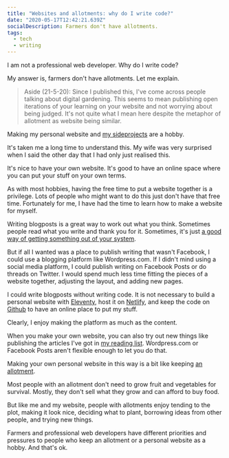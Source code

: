 ```yaml
---
title: "Websites and allotments: why do I write code?"
date: "2020-05-17T12:42:21.639Z"
socialDescription: Farmers don't have allotments.
tags:
  - tech
  - writing
---
```

I am not a professional web developer. Why do I write code?

My answer is, farmers don't have allotments. Let me explain.

<blockquote>
  Aside (21-5-20): Since I published this, I've come across people talking about digital gardening. This seems to mean publishing open iterations of your learning on your website and not worrying about being judged. It's not quite what I mean here despite the metaphor of allotment as website being similar.
</blockquote>

Making my personal website and [my sideprojects](/tags/new-website) are a hobby.

It's taken me a long time to understand this. My wife was very surprised when I said the other day that I had only just realised this.

It's nice to have your own website. It's good to have an online space where you can put your stuff on your own terms.

As with most hobbies, having the free time to put a website together is a privilege. Lots of people who might want to do this just don't have that free time. Fortunately for me, I have had the time to learn how to make a website for myself.

Writing blogposts is a great way to work out what you think. Sometimes people read what you write and thank you for it. Sometimes, it's just [a good way of getting something out of your system](/2020/04/18/on-the-whataboutery-around-the-saudi-takeover-of-newcastle-united).

But if all I wanted was a place to publish writing that wasn't Facebook, I could use a blogging platform like <span>Wordpress.com</span>. If I didn't mind using a social media platform, I could publish writing on Facebook Posts or do threads on Twitter. I would spend much less time fitting the pieces of a website together, adjusting the layout, and adding new pages.

I could write blogposts without writing code. It is not necessary to build a personal website with [Eleventy](https://11ty.dev), host it on [Netlify](https://www.netlify.com), and keep the code on [Github](https://github.com) to have an online place to put my stuff.

Clearly, I enjoy making the platform as much as the content.

When you make your own website, you can also try out new things like publishing the articles I've got in [my reading list](/reading-list). <span>Wordpress.com</span> or Facebook Posts aren't flexible enough to let you do that.

Making your own personal website in this way is a bit like keeping [an allotment](https://en.wikipedia.org/wiki/Allotment_(gardening)).

Most people with an allotment don't need to grow fruit and vegetables for survival. Mostly, they don't sell what they grow and can afford to buy food.

But like me and my website, people with allotments enjoy tending to the plot, making it look nice, deciding what to plant, borrowing ideas from other people, and trying new things.

Farmers and professional web developers have different priorities and pressures to people who keep an allotment or a personal website as a hobby. And that's ok.
